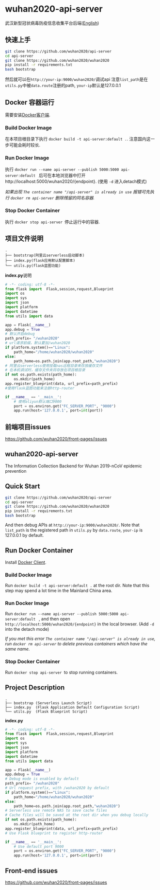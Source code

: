 # wuhan2020-api-server
武汉新型冠状病毒防疫信息收集平台后端([English](https://github.com/Elfsong/api-server#english))

## 快速上手
``` bash
git clone https://github.com/wuhan2020/api-server
cd api-server
git clone https://github.com/wuhan2020/wuhan2020
pip install -r requirements.txt
bash bootstrap
```

然后就可以在`http://your-ip:9000/wuhan2020/`调试api
注意`list_path`是在`utils.py`中被`data.route`注册的path,
`your-ip`默认是127.0.0.1

## Docker 容器运行
需要安装[Docker客户端](https://www.docker.com/products/docker-desktop).

### Build Docker Image
在本项目根目录下执行 `docker build -t api-server:default .`. 
注意国内这一步可能会耗时较长.

### Run Docker Image
执行 `docker run --name api-server --publish 5000:5000 api-server:default ` 后可在本地浏览器中打开http://localhost:5000/wuhan2020/{endpoint}. (使用 `-d` 进入detach模式)

_如果出现 `The container name "/api-server" is already in use` 报错可先执行 `docker rm api-server` 删除残留的同名容器._

### Stop Docker Container
执行 `docker stop api-server `停止运行中的容器.

## 项目文件说明

```
.
├── bootstrap(阿里云serverless启动脚本)
├── index.py(flask应用默认配置脚本)
└── utils.py(flask蓝图功能)
```
**index.py**说明
```python
# -*- coding: utf-8 -*-
from flask import  Flask,session,request,Blueprint
import os
import sys
import json
import platform
import datetime
from utils import data

app = Flask(__name__)
app.debug = True
# 默认开启debug
path_prefix= "/wuhan2020"
# url请求前缀，默认要加/wuhan2020
if platform.system()=="Linux":
    path_home="/home/wuhan2020/wuhan2020"
else:
    path_home=os.path.join(app.root_path,"wuhan2020")
# 阿里云serverless使用挂载nas远程目录来存放缓存文件
# 在本机调试时，缓存文件夹将存放在项目根目录
if not os.path.exists(path_home):
    os.mkdir(path_home)
app.register_blueprint(data, url_prefix=path_prefix)
#使用flask蓝图功能来注册http-router

if __name__ == '__main__':
    # 使用aliyun默认端口9000
    port = os.environ.get("FC_SERVER_PORT", "9000")
    app.run(host='127.0.0.1', port=int(port))
```
## 前端项目issues
https://github.com/wuhan2020/front-pages/issues

<h2 id="english"> wuhan2020-api-server </h2>
The Information Collection Backend for Wuhan 2019-nCoV epidemic prevention

## Quick Start
``` bash
git clone https://github.com/wuhan2020/api-server
cd api-server
git clone https://github.com/wuhan2020/wuhan2020
pip install -r requirements.txt
bash bootstrap
```

And then debug APIs at `http://your-ip:9000/wuhan2020/`.
Note that `list_path` is the registered path in `utils.py` by `data.route`,
`your-ip` is 127.0.0.1 by default.

## Run Docker Container
Install [Docker Client](https://www.docker.com/products/docker-desktop).

### Build Docker Image
Run `docker build -t api-server:default .` at the root dir.
Note that this step may spend a lot time in the Mainland China area.

### Run Docker Image
Run `docker run --name api-server --publish 5000:5000 api-server:default ` , and then open `http://localhost:5000/wuhan2020/{endpoint}` in the local browser. (Add `-d` into the detach mode)

_If you met this error `The container name "/api-server" is already in use`, run `docker rm api-server` to delete previous containers which have the same name._

### Stop Docker Container
Run `docker stop api-server `to stop running containers.

## Project Description

```
.
├── bootstrap (Serverless Launch Script)
├── index.py  (Flask Application Default Configuration Script)
└── utils.py  (Flask Blueprint Script)
```
**index.py**
```python
# -*- coding: utf-8 -*-
from flask import  Flask,session,request,Blueprint
import os
import sys
import json
import platform
import datetime
from utils import data

app = Flask(__name__)
app.debug = True
# Debug mode is enabled by default
path_prefix= "/wuhan2020"
# Url request prefix, with /wuhan2020 by default
if platform.system()=="Linux":
    path_home="/home/wuhan2020/wuhan2020"
else:
    path_home=os.path.join(app.root_path,"wuhan2020")
# Serverless use remote NAS to save cache files
# Cache files will be saved at the root dir when you debug locally
if not os.path.exists(path_home):
    os.mkdir(path_home)
app.register_blueprint(data, url_prefix=path_prefix)
# Use Flask blueprint to register http-router

if __name__ == '__main__':
    # Use default port 9000
    port = os.environ.get("FC_SERVER_PORT", "9000")
    app.run(host='127.0.0.1', port=int(port))
```
## Front-end issues
https://github.com/wuhan2020/front-pages/issues
